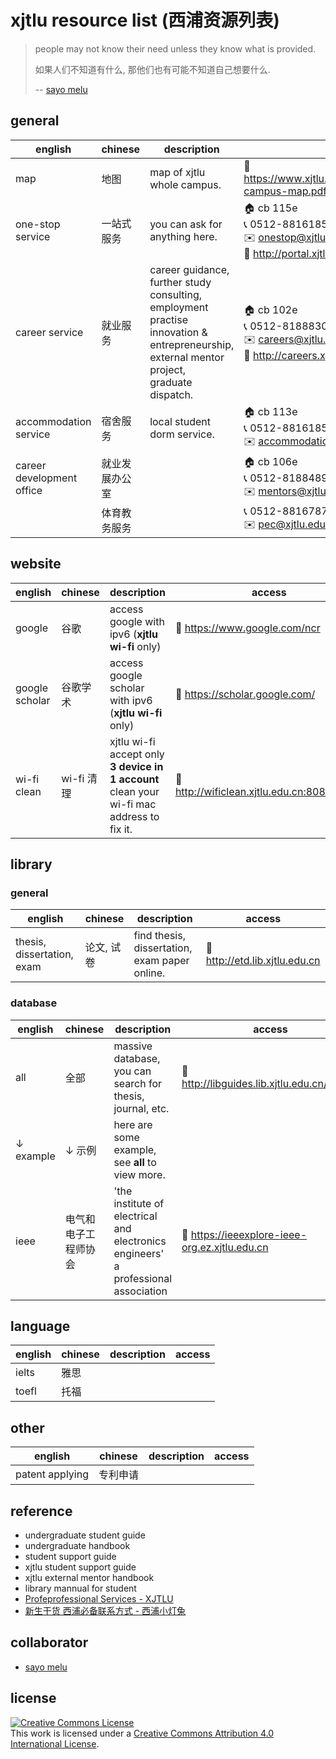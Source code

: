 # xjtlu resource list (西浦资源列表)

> people may not know their need unless they know what is provided.
>
> 如果人们不知道有什么, 那他们也有可能不知道自己想要什么.
>
> -- [sayo melu](https://sayo-melu.xyz/about)

## general

| english                   | chinese        | description                                                  | access                                                       |
| ------------------------- | -------------- | ------------------------------------------------------------ | ------------------------------------------------------------ |
| map                       | 地图           | map of xjtlu whole campus.                                   | 🔗 https://www.xjtlu.edu.cn/en/assets/files/maps/XJTLU-campus-map.pdf |
| one-stop service          | 一站式服务     | you can ask for anything here.                               | 🏠 cb 115e<br>📞 0512-88161854<br>✉️ onestop@xjtlu.edu.cn<br>🔗 http://portal.xjtlu.edu.cn/sites/ssp/onestop.aspx |
| career service            | 就业服务       | career guidance,<br>further study consulting,<br>employment practise<br>innovation & entrepreneurship,<br>external mentor project,<br>graduate dispatch. | 🏠 cb 102e<br/>📞 0512-81888309<br/>✉️ careers@xjtlu.edu.cn<br/>🔗 http://careers.xjtlu.edu.cn |
| accommodation service     | 宿舍服务       | local student dorm service.                                  | 🏠 cb 113e<br/>📞 0512-88161857<br/>✉️ accommodation@xjtlu.edu.cn |
| career development office | 就业发展办公室 |                                                              | 🏠 cb 106e<br/>📞 0512-81884891<br/>✉️ mentors@xjtlu.edu.cn     |
|                           | 体育教务服务   |                                                              | 📞 0512-88167871<br>✉️ pec@xjtlu.edu.cn                        |

## website

| english        | chinese    | description                                                                                  | access                                       |
| -------------- | ---------- | -------------------------------------------------------------------------------------------- | -------------------------------------------- |
| google         | 谷歌       | access google with ipv6 (**xjtlu wi-fi** only)                                               | 🔗 https://www.google.com/ncr                |
| google scholar | 谷歌学术   | access google scholar with ipv6 (**xjtlu wi-fi** only)                                       | 🔗 https://scholar.google.com/               |
| wi-fi clean    | wi-fi 清理 | xjtlu wi-fi accept only **3 device in 1 account**<br>clean your wi-fi mac address to fix it. | 🔗 http://wificlean.xjtlu.edu.cn:8080/portal |



## library

### general

| english                    | chinese    | description                                   | access                        |
| -------------------------- | ---------- | --------------------------------------------- | ----------------------------- |
| thesis, dissertation, exam | 论文, 试卷 | find thesis, dissertation, exam paper online. | 🔗 http://etd.lib.xjtlu.edu.cn |

### database

| english   | chinese              | description                                                                           | access                                         |
| --------- | -------------------- | ------------------------------------------------------------------------------------- | ---------------------------------------------- |
| all       | 全部                 | massive database,<br>you can search for thesis, journal, etc.                         | 🔗 http://libguides.lib.xjtlu.edu.cn/az.php    |
| ↓ example | ↓ 示例               | here are some example,<br>see **all** to view more.                                   |                                                |
| ieee      | 电气和电子工程师协会 | 'the institute of electrical and electronics engineers'<br>a professional association | 🔗 https://ieeexplore-ieee-org.ez.xjtlu.edu.cn |

## language

| english | chinese | description | access |
| ------- | ------- | ----------- | ------ |
| ielts   | 雅思    |             |        |
| toefl   | 托福    |             |        |

## other

| english         | chinese  | description | access |
| --------------- | -------- | ----------- | ------ |
| patent applying | 专利申请 |             |        |

## reference

- undergraduate student guide
- undergraduate handbook
- student support guide
- xjtlu student support guide
- xjtlu external mentor handbook
- library mannual for student
- [Profeprofessional Services - XJTLU](https://www.xjtlu.edu.cn/en/about/professional-services)
- [新生干货 西浦必备联系方式 - 西浦小灯兔](https://mp.weixin.qq.com/s/KMAOtiHCPUvO87AXYl9_wQ)

## collaborator

- [sayo melu](https://sayo-melu.xyz/about)

## license

<a rel="license" href="http://creativecommons.org/licenses/by/4.0/"><img alt="Creative Commons License" style="border-width:0" src="https://i.creativecommons.org/l/by/4.0/88x31.png" /></a><br />This work is licensed under a <a rel="license" href="http://creativecommons.org/licenses/by/4.0/">Creative Commons Attribution 4.0 International License</a>.